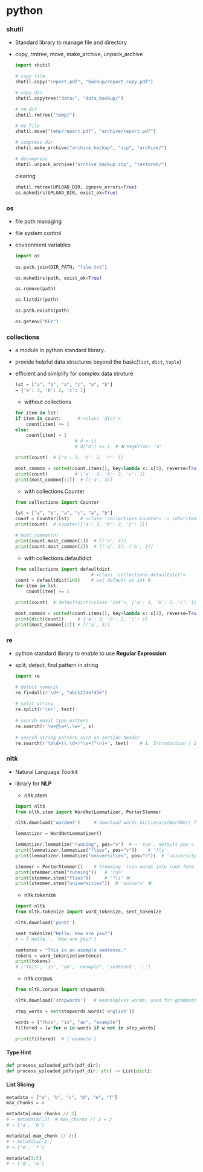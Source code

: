 # python

### shutil
  - Standard library to manage file and directory
  - copy, rmtree, move, make_archive, unpack_archive
    
    ```python
    import shutil

    # copy file
    shutil.copy("report.pdf", "backup/report_copy.pdf")
    
    # copy dir
    shutil.copytree("data/", "data_backup/")
    
    # rm dir
    shutil.rmtree("temp/")
    
    # mv file
    shutil.move("temp/report.pdf", "archive/report.pdf")
    
    # compress dir
    shutil.make_archive("archive_backup", "zip", "archive/")
    
    # decompress
    shutil.unpack_archive("archive_backup.zip", "restored/")
    ```
    clearing
    ```python
    shutil.rmtree(UPLOAD_DIR, ignore_errors=True)
    os.makedirs(UPLOAD_DIR, exist_ok=True)
    ```

### os

  - file path managing
  - file system control
  - environment variables
    
    ```python
    import os
  
    os.path.join(DIR_PATH, "file.txt")
    
    os.makedirs(path, exist_ok=True)
    
    os.remove(path)
    
    os.listdir(path)
    
    os.path.exists(path)
    
    os.getenv("KEY")
    ```

### collections

  - a module in python standard library.
  - provide helpful data structures beyond the basic(`list`, `dict`, `tuple`)
  - efficient and simlplify for complex data struture

    ```python
    lst = ["a", "b", "a", "c", "a", "b"]
    → {'a': 3, 'b': 2, 'c': 1}
    ```
    - without collections
    ```python
    for item in lst:
    if item in count:      # <class 'dict'>
        count[item] += 1
    else:
        count[item] = 1
                          # d = {}
                          # d["a"] += 1  # ❌ KeyError: 'a'
    
    print(count)  # {'a': 3, 'b': 2, 'c': 1}

    most_common = sorted(count.items(), key=lambda x: x[1], reverse=True)
    print(count)          # {'a': 3, 'b': 2, 'c': 1}
    print(most_common[:1])  # [('a', 3)]
    ```
    - with collections.Counter
    ```python
    from collections import Counter

    lst = ["a", "b", "a", "c", "a", "b"]
    count = Counter(lst)    # <class 'collections.Counter> -> inherited dict class
    print(count)  # Counter({'a': 3, 'b': 2, 'c': 1})

    # most_common(n)
    print(count.most_common(1))  # [('a', 3)]
    print(count.most_common(2))  # [('a', 3), ('b', 2)]
    ```
    - with collections.defaultdict
    ```python
    from collections import defaultdict
                                # <class 'collections.defaultdict'>
    count = defaultdict(int)    # set default as int 0
    for item in lst:
        count[item] += 1
    
    print(count)  # defaultdict(<class 'int'>, {'a': 3, 'b': 2, 'c': 1})

    most_common = sorted(count.items(), key=lambda x: x[1], reverse=True)
    print(dict(count))     # {'a': 3, 'b': 2, 'c': 1}
    print(most_common[:1]) # [('a', 3)]
    ```

### re
  - python standard library to enable to use **Regular Expression**
  - split, detect, find pattern in string
  
    ```python
    import re
    
    # detect numeric
    re.findall(r'\d+', "abc123def456")
  
    # split string
    re.split(r'\n+', text)
  
    # search email type pattern
    re.search(r'\w+@\w+\.\w+', s)
  
    # search string pattern such as section header
    re.search(r'\b\d+(\.\d+)*\s+[^\n]+', text)    # 1. Introduction / 2.3. Methods
    ```


### nltk
  - Natural Language Toolkit
  - library for **NLP**

    - nltk.stem
    ```python
    import nltk
    from nltk.stem import WordNetLemmatizer, PorterStemmer

    nltk.download('wordnet')     # download words dictionary(WordNet) for lemmatization
    
    lemmatizer = WordNetLemmatizer()
    
    lemmatizer.lemmatize("running", pos="v")  # → 'run', default pos = n , "am", "are", "is" → "be"
    print(lemmatizer.lemmatize("flies", pos="v"))    # 'fly'
    print(lemmatizer.lemmatize("universities", pos="n"))  # 'university'
    
    stemmer = PorterStemmer()    # Stemming: trun words into root form []
    print(stemmer.stem("running"))   # 'run'
    print(stemmer.stem("flies"))     # 'fli' ❌
    print(stemmer.stem("universities"))  # 'univers' ❌
    ```

    - nltk.tokenize
    ```python
    import nltk
    from nltk.tokenize import word_tokenize, sent_tokenize
    
    nltk.download('punkt')

    sent_tokenize("Hello. How are you?")  
    # → ['Hello.', 'How are you?']

    sentence = "This is an example sentence."
    tokens = word_tokenize(sentence)
    print(tokens)
    # ['This', 'is', 'an', 'example', 'sentence', '.']
    ```

    - nltk.corpus 
    ```python
    from nltk.corpus import stopwords
    
    nltk.download('stopwords')   # meaningless words, used for grammatic reason [the, is, in, at]

    stop_words = set(stopwords.words('english'))

    words = ["this", "is", "an", "example"]
    filtered = [w for w in words if w not in stop_words]
    
    print(filtered)  # ['example']
    ```






#### Type Hint
  ```python
  def process_uploaded_pdfs(pdf_dir):
  def process_uploaded_pdfs(pdf_dir: str) -> List[dict]:
  ```

#### List Slicing
  ```python
  metadata = ["a", "b", "c", "d", "e", "f"]
  max_chunks = 4
  
  metadata[:max_chunks // 2]
  # → metadata[:2]  # max_chunks // 2 = 2
  # → ['a', 'b']

  metadata[-max_chunk // 2:]
  # → metadata[-2:]
  # → ['e', 'f']

  metadata[3:5]
  # → ['d', 'e']
  ```







  
